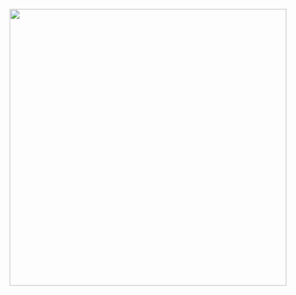 <p align="center">
  <img width="500" src="https://user-images.githubusercontent.com/54733680/145344912-a0b54d6d-bbf4-479a-9066-96534c0e8a66.jpg">
</p>
